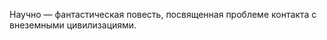 <!--2016-12-21 21:09:18-->
Научно — фантастическая повесть, посвященная проблеме контакта с внеземными цивилизациями.